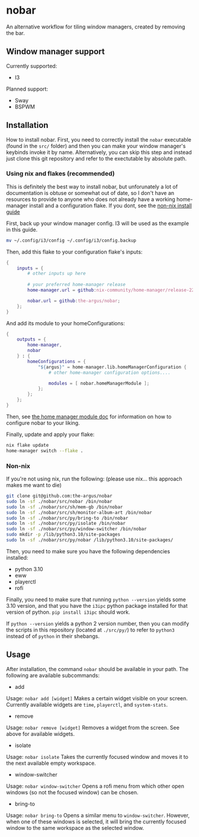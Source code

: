 # nobar

An alternative workflow for tiling window managers, created by removing the bar.

## Window manager support

Currently supported:

- I3

Planned support:

- Sway
- BSPWM

## Installation

How to install nobar. First, you need to correctly install the ``nobar``
executable (found in the ``src/`` folder) and then you can make your window
manager's keybinds invoke it by name. Alternatively, you can skip this step and
instead just clone this git repository and refer to the exectutable by absolute
path.

### Using nix and flakes (recommended)

This is definitely the best way to install nobar, but unforunately a lot of
documentation is obtuse or somewhat out of date, so I don't have an resources
to provide to anyone who does not already have a working home-manager install
and a configuration flake. If you dont, see the [non-nix install guide](#non-nix)

First, back up your window manager config. I3 will be used as the example in
this guide.

```bash
mv ~/.config/i3/config ~/.config/i3/config.backup
```

Then, add this flake to your configuration flake's inputs:

```nix
{
    inputs = {
        # other inputs up here
        
        # your preferred home-manager release
        home-manager.url = github:nix-community/home-manager/release-22.11;

        nobar.url = github:the-argus/nobar;
    };
}
```

And add its module to your homeConfigurations:

```nix
{
    outputs = {
        home-manager,
        nobar
    } : {
        homeConfigurations = {
            "${argus}" = home-manager.lib.homeManagerConfiguration {
                # other home-manager configuration options....

                modules = [ nobar.homeManagerModule ];
            };
        };
    };
}
```

Then, see [the home manager module doc](./module.md) for information on how to
configure nobar to your liking.

Finally, update and apply your flake:

```bash
nix flake update
home-manager switch --flake .
```

### Non-nix

If you're not using nix, run the following:
(please use nix... this approach makes me want to die)

```bash
git clone git@github.com:the-argus/nobar
sudo ln -sf ./nobar/src/nobar /bin/nobar
sudo ln -sf ./nobar/src/sh/mem-gb /bin/nobar
sudo ln -sf ./nobar/src/sh/monitor-album-art /bin/nobar
sudo ln -sf ./nobar/src/py/bring-to /bin/nobar
sudo ln -sf ./nobar/src/py/isolate /bin/nobar
sudo ln -sf ./nobar/src/py/window-switcher /bin/nobar
sudo mkdir -p /lib/python3.10/site-packages
sudo ln -sf ./nobar/src/py/nobar /lib/python3.10/site-packages/
```

Then, you need to make sure you have the following dependencies installed:

- python 3.10
- eww
- playerctl
- rofi

Finally, you need to make sure that running ``python --version`` yields some
3.10 version, and that you have the ``i3ipc`` python package installed
for that version of python. ``pip install i3ipc`` should work.

If ``python --version`` yields a python 2 version number, then you can modify
the scripts in this repository (located at ``./src/py/``) to refer to
``python3`` instead of of ``python`` in their shebangs.

## Usage

After installation, the command ``nobar`` should be available in your path.
The following are available subcommands:

- add

Usage: ``nobar add [widget]``
Makes a certain widget visible on your screen. Currently available widgets are
``time``, ``playerctl``, and ``system-stats``.

- remove

Usage: ``nobar remove [widget]``
Removes a widget from the screen. See above for available widgets.

- isolate

Usage: ``nobar isolate``
Takes the currently focused window and moves it to the next available empty
workspace.

- window-switcher

Usage: ``nobar window-switcher``
Opens a rofi menu from which other open windows (so not the focused window) can
be chosen.

- bring-to

Usage: ``nobar bring-to``
Opens a similar menu to ``window-switcher``. However, when one of these windows
is selected, it will bring the currently focused window to the same workspace as
the selected window.
